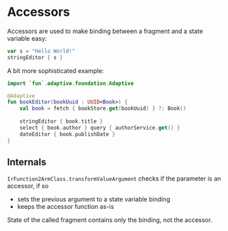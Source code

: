 # Accessors

Accessors are used to make binding between a fragment and a state variable easy:

```kotlin
var s = "Hello World!"
stringEditor { s }
```

A bit more sophisticated example:

```kotlin
import `fun`.adaptive.foundation.Adaptive

@Adaptive
fun bookEditor(bookUuid : UUID<Book>) {
    val book = fetch { bookStore.get(bookUuid) } ?: Book()
    
    stringEditor { book.title }
    select { book.author } query { authorService.get() }
    dateEditor { book.publishDate }
}
```

## Internals

`IrFunction2ArmClass.transformValueArgument` checks if the parameter is an accessor, if so
  - sets the previous argument to a state variable binding
  - keeps the accessor function as-is

State of the called fragment contains only the binding, not the accessor.
